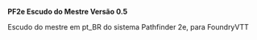 <B>PF2e Escudo do Mestre Versão 0.5</B> </p>
Escudo do mestre em pt_BR do sistema Pathfinder 2e, para FoundryVTT
